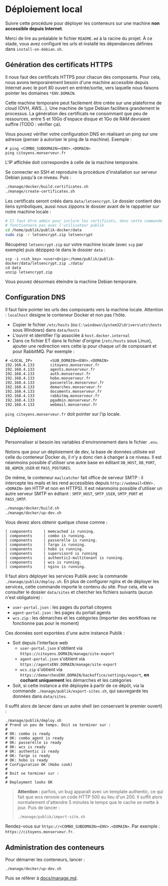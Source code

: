 # Déploiement local

Suivre cette procédure pour déployer les conteneurs sur une machine **non accessible
depuis Internet**.

Merci de lire au préalable le fichier `README.md` à la racine du projet. À ce
stade, vous avez configuré les urls et installé les dépendances définies
dans `install-on-debian.sh`.

## Génération des certificats HTTPS

Il nous faut des certificats HTTPS pour chacun des composants. Pour cela, nous
avons temporairement besoin d'une machine accessible depuis Internet avec le
port 80 ouvert en entrée/sortie, vers laquelle nous faisons pointer les
domaines `*ENV.DOMAIN`.

Cette machine temporaire peut facilement être créée sur une plateforme de cloud
(OVH, AWS...). Une machine de type Debian facilitera grandement le processus. La
génération des certificats ne consommant que peu de ressources, entre 5 et 10Go
d'espace disque et 1Go de RAM devraient suffire (TODO : vérifier ça).

Vous pouvez vérifier votre configuration DNS en réalisant un ping sur une adresse
(penser à autoriser le ping de la machine). Exemple :

```
# ping <COMBO_SUBDOMAIN><ENV>.<DOMAIN>
ping citoyens.monserveur.fr
```

L'IP affichée doit correspondre à celle de la machine temporaire.

Se connecter en SSH et reproduire la procédure d'installation sur serveur Debian
jusqu'à ce niveau. Puis :

```bash
./manage/docker/build.certificates.sh
./manage/create-certificates.sh
```

Les certificats seront créés dans `data/letsencrypt`. Le dossier contient des
liens symboliques, aussi nous zippons le dossier avant de le rappatrier sur
notre machine locale :

```bash
# Il faut être admin pour inclure les certificats, donc cette commande ne
# fonctionnera pas avec l'utilisateur publik
cd /home/publik/publik-docker/data
sudo zip -r letsencrypt.zip letsencrypt
```

Récupérez `letsencrypt.zip` sur votre machine locale (avec `scp` par exemple)
puis dézippez-le dans le dossier `data` :

```
scp -i <ssh_key> <user>@<ip>:/home/publik/publik-docker/data/letsencrypt.zip ./data/
cd data
unzip letsencrypt.zip
```

Vous pouvez désormais éteindre la machine Debian temporaire.

## Configuration DNS

Il faut faire pointer les urls des composants vers la machine locale. Attention :
`localhost` désigne le conteneur Docker et non pas l'hôte.

* Copier le fichier `/etc/hosts` (ou `C:\windows\System32\drivers\etc\hosts` sous Windows) dans `data/hosts` 
* L'ouvrir et identifier l'ip associée à `host.docker.internal`
* Dans ce fichier ET dans le fichier d'origine (`/etc/hosts` sous Linux), ajouter une redirection vers cette ip pour chaque url de composant et pour RabbitMQ. Par exemple :

```
# <LOCAL_IP>        <SUB_DOMAIN><ENV>.<DOMAIN>
192.168.4.133       citoyens.monserveur.fr
192.168.4.133       agents.monserveur.fr
192.168.4.133       auth.monserveur.fr
192.168.4.133       hobo.monserveur.fr
192.168.4.133       passerelle.monserveur.fr
192.168.4.133       demarches.monserveur.fr
192.168.4.133       documents.monserveur.fr
192.168.4.133       rabbitmq.monserveur.fr
192.168.4.133       pgadmin.monserveur.fr
192.168.4.133       webmail.monserveur.fr
```

`ping citoyens.monserveur.fr` doit pointer sur l'ip locale.

## Déploiement

Personnaliser si besoin les variables d'environnement dans le fichier `.env`.

Notons que pour un déploiement de dev, la base de données utilisée est celle du
conteneur Docker `db`, il n'y a donc rien à changer à ce niveau. Il est néanmoins
possible d'utiliser une autre base en éditant `DB_HOST`, `DB_PORT`, `DB_ADMIN_USER`
et `PASS_POSTGRES`.

De même, le conteneur `mailcatcher` fait office de serveur SMTP : il intercepte
les mails et les rend accessibles depuis `http://webmail<ENV>.<DOMAIN>` (en HTTP et
non en HTTPS). Il est néanmoins possible d'utiliser un autre serveur SMTP en éditant :
`SMTP_HOST`, `SMTP_USER`, `SMTP_PORT` et `PASS_SMTP`.

```bash
./manage/docker/build.sh
./manage/docker/up-dev.sh
```

Vous devez alors obtenir quelque chose comme :

```
[ components     | memcached is running.
[ components     | combo is running.
[ components     | passerelle is running.
[ components     | fargo is running.
[ components     | hobo is running.
[ components     | supervisord is running
[ components     | authentic2-multitenant is running.
[ components     | wcs is running.
[ components     | nginx is running.
```

Il faut alors déployer les services Publik avec la commande `./manage/publik/deploy.sh`. En
plus de configurer nginx et de déployer les services, cette commande importe le
contenu du site. Pour cela, elle va consulter le dossier `data/sites` et chercher
les fichiers suivants (aucun n'est obligatoire) :

* `user-portal.json` : les pages du portail citoyens
* `agent-portal.json` : les pages du portail agents
* `wcs.zip` : les démarches et les catégories (importer des workflows ne fonctionne pas pour le moment)

Ces données sont exportées d'une autre instance Publik :

* Soit depuis l'interface web
    * `user-portal.json` s'obtient via `https://citoyens.DOMAIN/manage/site-export`
    * `agent-portal.json` s'obtient via `https://agentsENV.DOMAIN/manage/site-export`
    * `wcs.zip` s'obtient via `https://demarchesENV.DOMAIN/backoffice/settings/export`, **en cochant uniquement** les démarches et les catégories
* Soit, si cette instance a été déployée à partir de ce dépôt, via la commande `./manage/publik/export-sites.sh`, qui sauvegarde les données dans `data/sites`.

Il suffit alors de lancer dans un autre shell (en conservant le premier ouvert) :

```
./manage/publik/deploy.sh
# Prend un peu de temps. Doit se terminer sur :
#
# OK: combo is ready
# OK: combo_agent is ready
# OK: passerelle is ready
# OK: wcs is ready
# OK: authentic is ready
# OK: fargo is ready
# OK: hobo is ready
# Configuration OK (Hobo cook)
#
# Doit se terminer sur :
#
# Deployment looks OK
```

> **Attention :** parfois, un bug apparaît avec un template authentic, ce qui fait
> que wcs renvoie un code HTTP 500 au lieu d'un 200. Il suffit alors normalement
> d'attendre 5 minutes le temps que le cache se mette à jour. Puis de lancer :
>
> `./manage/publik/import-site.sh`

Rendez-vous sur `https://<COMBO_SUBDOMAIN><ENV>.<DOMAIN>`. Par exemple :
`https://citoyens.monserveur.fr`.

## Administration des conteneurs

Pour démarrer les conteneurs, lancer :

```
./manage/docker/up-dev.sh
```

Puis se référer à [docs/manage.md](2_manage.md).
